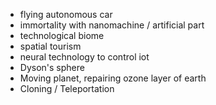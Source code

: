 
- flying autonomous car
- immortality with nanomachine / artificial part
- technological biome
- spatial tourism
- neural technology to control iot
- Dyson's sphere
- Moving planet, repairing ozone layer of earth
- Cloning / Teleportation